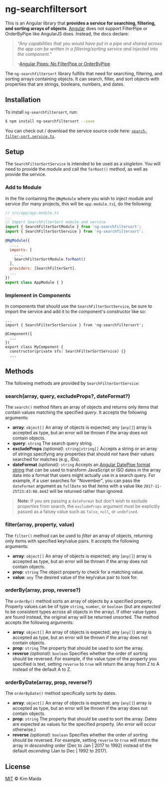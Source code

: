 # ng-searchfiltersort

This is an Angular library that **provides a service for searching, filtering, and sorting arrays of objects**. [Angular](https://angular.io) does not support FilterPipe or OrderByPipe like AngularJS does. Instead, the docs declare:

> _"Any capabilities that you would have put in a pipe and shared across the app can be written in a filtering/sorting service and injected into the component."_
>
> -[Angular Pipes: No FilterPipe or OrderByPipe](https://angular.io/guide/pipes#appendix-no-filterpipe-or-orderbypipe)

The `ng-searchfiltersort` library fulfills that need for searching, filtering, and sorting arrays containing objects. It can search, filter, and sort objects with properties that are strings, booleans, numbers, and dates.

## Installation

To install `ng-searchfiltersort`, run:

```bash
$ npm install ng-searchfiltersort --save
```

You can check out / download the service source code here: [`search-filter-sort.service.ts`](https://github.com/kmaida/ng-searchfiltersort/blob/master/src/search-filter-sort.service.ts).

## Setup

The `SearchFilterSortService` is intended to be used as a _singleton_. You will need to provide the module and call the `forRoot()` method, as well as provide the service.

### Add to Module

In the file containing the `@NgModule` where you wish to inject module and service (for many projects, this will be `app.module.ts`), do the following:

```js
// src/app/app.module.ts
...
// Import SearchFilterSort module and service
import { SearchFilterSortModule } from 'ng-searchfiltersort';
import { SearchFilterSortService } from 'ng-searchfiltersort';

@NgModule({
  ...,
  imports: [
    ...,
    SearchFilterSortModule.forRoot()
  ],
  providers: [SearchFilterSort],
  ...
})
export class AppModule { }
```

### Implement in Components

In components that should use the `SearchFilterSortService`, be sure to import the service and add it to the component's constructor like so:

```
...
import { SearchFilterSortService } from 'ng-searchfiltersort';

@Component({
  ...
})
export class MyComponent {
  constructor(private sfs: SearchFilterSortService) {}
  ...
```

## Methods

The following methods are provided by `SearchFilterSortService`:

### search(array, query, excludeProps?, dateFormat?)

The `search()` method filters an array of objects and returns only items that contain values matching the specified _query_. It accepts the following arguments:

* **array**: `object[]` An array of objects is expected; any (`any[]`) array is accepted as type, but an error will be thrown if the array does not contain objects.
* **query**: `string` The search query string.
* **excludeProps** _(optional)_: `string|string[]` Accepts a string or an array of strings specifying any properties that should _not_ have their values searched for matches (e.g., IDs).
* **dateFormat** _(optional)_: `string` Accepts an [Angular DatePipe format string](https://angular.io/api/common/DatePipe) that can be used to transform JavaScript or ISO dates in the array data into a format that users might actually use in a search query. For example, if a user searches for "November", you can pass the `dateFormat` argument as `fullDate` so that items with a value like `2017-11-25T23:43:08.444Z` will be returned rather than ignored.

> **Note:** If you are passing a `dateFormat` but don't wish to exclude properties from search, the `excludeProps` argument must be explicitly passed as a falsey value such as `false`, `null`, or `undefined`.

### filter(array, property, value)

The `filter()` method can be used to _filter_ an array of objects, returning only items with specified key/value pairs. It accepts the following arguments:

* **array**: `object[]` An array of objects is expected; any (`any[]`) array is accepted as type, but an error will be thrown if the array does not contain objects.
* **prop**: `string` The object property to check for a matching value.
* **value**: `any` The desired value of the key/value pair to look for.

### orderBy(array, prop, reverse?)

The `orderBy()` method sorts an array of objects by a specified property. Property values can be of type `string`, `number`, or `boolean` (but are _expected_ to be consistent types across all objects in the array). If other value types are found instead, the original array will be returned unsorted. The method accepts the following arguments:

* **array**: `object[]` An array of objects is expected; any (`any[]`) array is accepted as type, but an error will be thrown if the array does not contain objects.
* **prop**: `string` The property that should be used to sort the array.
* **reverse** _(optional)_: `boolean` Specifies whether the order of sorting should be reversed. For example, if the value type of the property you specified is text, setting `reverse` to `true` will return the array from Z to A instead of the default A to Z.

### orderByDate(array, prop, reverse?)

The `orderByDate()` method specifically sorts by dates.

* **array**: `object[]` An array of objects is expected; any (`any[]`) array is accepted as type, but an error will be thrown if the array does not contain objects.
* **prop**: `string` The property that should be used to sort the array. Dates are expected as values for the specified property. (An error will occur otherwise.)
* **reverse** _(optional)_: `boolean` Specifies whether the order of sorting should be reversed. For example, setting `reverse` to `true` will return the array in _descending_ order (Dec to Jan | 2017 to 1992) instead of the default _ascending_ (Jan to Dec | 1992 to 2017).

## License

[MIT](https://github.com/kmaida/ng-searchfiltersort/master/LICENSE) &copy; Kim Maida
